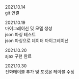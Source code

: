 2021.10.14  
git 연결

2021.10.19  
마이그레이션 및 모델 생성  
json 파싱 테스트  
json 파싱으로 데이터 마이그레이션  

2021.10.20  
ajax 구현 완료  

2021.10.30  
진화테이블 추가 및 포켓몬 테이블 수정
